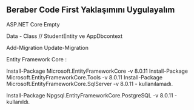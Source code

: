 ﻿ ## Beraber Code First Yaklaşımını Uygulayalım

  ASP.NET Core Empty 

  Data - Class // StudentEntity ve AppDbcontext

  Add-Migration
  Update-Migration

  Entity Framework Core : 

  Install-Package Microsoft.EntityFrameworkCore -v 8.0.11
  Install-Package Microsoft.EntityFrameworkCore.Tools -v 8.0.11
  Install-Package Microsoft.EntityFrameworkCore.SqlServer -v 8.0.11 - kullanılamadı.

  Install-Package Npgsql.EntityFrameworkCore.PostgreSQL -v 8.0.11 - kullanıldı.



